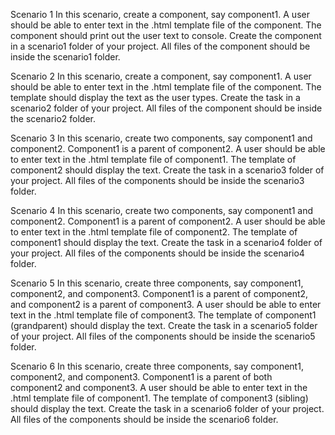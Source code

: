 Scenario 1 
In this scenario, create a component, say component1. A user should be able to enter text in the .html template file of the component. The component should print out the user text to console. 
Create the component in a scenario1 folder of your project. All files of the component should be inside the scenario1 folder. 

Scenario 2 
In this scenario, create a component, say component1. A user should be able to enter text in the .html template file of the component. The template should display the text as the user types. 
Create the task in a scenario2 folder of your project. All files of the component should be inside the scenario2 folder. 

Scenario 3 
In this scenario, create two components, say component1 and component2. Component1 is a parent of component2. 
A user should be able to enter text in the .html template file of component1. The template of component2 should display the text. 
Create the task in a scenario3 folder of your project. All files of the components should be inside the scenario3 folder. 

Scenario 4 
In this scenario, create two components, say component1 and component2. Component1 is a parent of component2. 
A user should be able to enter text in the .html template file of component2. The template of component1 should display the text. 
Create the task in a scenario4 folder of your project. All files of the components should be inside the scenario4 folder. 

Scenario 5 
In this scenario, create three components, say component1, component2, and component3. Component1 is a parent of component2, and component2 is a parent of component3. 
A user should be able to enter text in the .html template file of component3. The template of component1 (grandparent) should display the text. 
Create the task in a scenario5 folder of your project. All files of the components should be inside the scenario5 folder.
 
Scenario 6 
In this scenario, create three components, say component1, component2, and component3. Component1 is a parent of both component2 and component3. 
A user should be able to enter text in the .html template file of component1. The template of component3 (sibling) should display the text. 
Create the task in a scenario6 folder of your project. All files of the components should be inside the scenario6 folder. 

